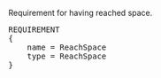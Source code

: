 Requirement for having reached space.

<pre>
REQUIREMENT
{
    name = ReachSpace
    type = ReachSpace
}
</pre>
